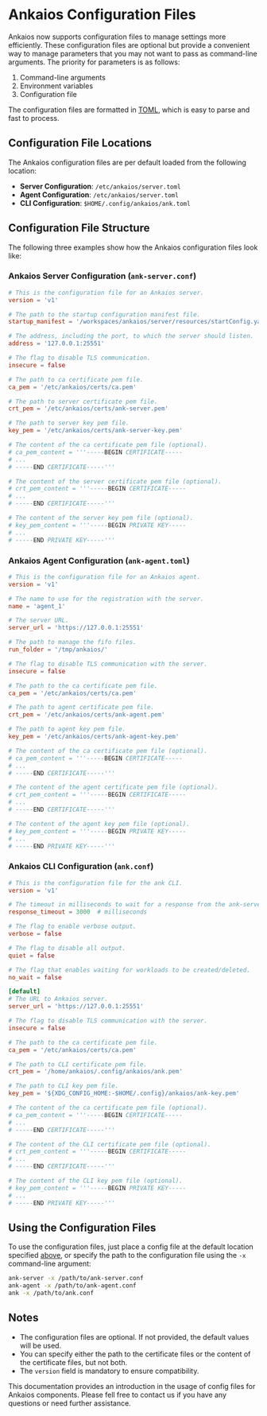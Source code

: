 # Ankaios Configuration Files

Ankaios now supports configuration files to manage settings more efficiently. These configuration files are optional but provide a convenient way to manage parameters that you may not want to pass as command-line arguments. The priority for parameters is as follows:

1. Command-line arguments
2. Environment variables
3. Configuration file

The configuration files are formatted in [TOML](https://toml.io/), which is easy to parse and fast to process.

## Configuration File Locations

The Ankaios configuration files are per default loaded from the following location:

- **Server Configuration**: `/etc/ankaios/server.toml`
- **Agent Configuration**: `/etc/ankaios/server.toml`
- **CLI Configuration**: `$HOME/.config/ankaios/ank.toml`

## Configuration File Structure

The following three examples show how the Ankaios configuration files look like:

### Ankaios Server Configuration (`ank-server.conf`)

```toml
# This is the configuration file for an Ankaios server.
version = 'v1'

# The path to the startup configuration manifest file.
startup_manifest = '/workspaces/ankaios/server/resources/startConfig.yaml'

# The address, including the port, to which the server should listen.
address = '127.0.0.1:25551'

# The flag to disable TLS communication.
insecure = false

# The path to ca certificate pem file.
ca_pem = '/etc/ankaios/certs/ca.pem'

# The path to server certificate pem file.
crt_pem = '/etc/ankaios/certs/ank-server.pem'

# The path to server key pem file.
key_pem = '/etc/ankaios/certs/ank-server-key.pem'

# The content of the ca certificate pem file (optional).
# ca_pem_content = '''-----BEGIN CERTIFICATE-----
# ...
# -----END CERTIFICATE-----'''

# The content of the server certificate pem file (optional).
# crt_pem_content = '''-----BEGIN CERTIFICATE-----
# ...
# -----END CERTIFICATE-----'''

# The content of the server key pem file (optional).
# key_pem_content = '''-----BEGIN PRIVATE KEY-----
# ...
# -----END PRIVATE KEY-----'''
```

### Ankaios Agent Configuration (`ank-agent.toml`)

```toml
# This is the configuration file for an Ankaios agent.
version = 'v1'

# The name to use for the registration with the server.
name = 'agent_1'

# The server URL.
server_url = 'https://127.0.0.1:25551'

# The path to manage the fifo files.
run_folder = '/tmp/ankaios/'

# The flag to disable TLS communication with the server.
insecure = false

# The path to the ca certificate pem file.
ca_pem = '/etc/ankaios/certs/ca.pem'

# The path to agent certificate pem file.
crt_pem = '/etc/ankaios/certs/ank-agent.pem'

# The path to agent key pem file.
key_pem = '/etc/ankaios/certs/ank-agent-key.pem'

# The content of the ca certificate pem file (optional).
# ca_pem_content = '''-----BEGIN CERTIFICATE-----
# ...
# -----END CERTIFICATE-----'''

# The content of the agent certificate pem file (optional).
# crt_pem_content = '''-----BEGIN CERTIFICATE-----
# ...
# -----END CERTIFICATE-----'''

# The content of the agent key pem file (optional).
# key_pem_content = '''-----BEGIN PRIVATE KEY-----
# ...
# -----END PRIVATE KEY-----'''
```

### Ankaios CLI Configuration (`ank.conf`)

```toml
# This is the configuration file for the ank CLI.
version = 'v1'

# The timeout in milliseconds to wait for a response from the ank-server.
response_timeout = 3000  # milliseconds

# The flag to enable verbose output.
verbose = false

# The flag to disable all output.
quiet = false

# The flag that enables waiting for workloads to be created/deleted.
no_wait = false

[default]
# The URL to Ankaios server.
server_url = 'https://127.0.0.1:25551'

# The flag to disable TLS communication with the server.
insecure = false

# The path to the ca certificate pem file.
ca_pem = '/etc/ankaios/certs/ca.pem'

# The path to CLI certificate pem file.
crt_pem = '/home/ankaios/.config/ankaios/ank.pem'

# The path to CLI key pem file.
key_pem = '${XDG_CONFIG_HOME:-$HOME/.config}/ankaios/ank-key.pem'

# The content of the ca certificate pem file (optional).
# ca_pem_content = '''-----BEGIN CERTIFICATE-----
# ...
# -----END CERTIFICATE-----'''

# The content of the CLI certificate pem file (optional).
# crt_pem_content = '''-----BEGIN CERTIFICATE-----
# ...
# -----END CERTIFICATE-----'''

# The content of the CLI key pem file (optional).
# key_pem_content = '''-----BEGIN PRIVATE KEY-----
# ...
# -----END PRIVATE KEY-----'''
```

## Using the Configuration Files

To use the configuration files, just place a config file at the default location specified [above](#configuration-file-locations), or specify the path to the configuration file using the `-x` command-line argument:

```sh
ank-server -x /path/to/ank-server.conf
ank-agent -x /path/to/ank-agent.conf
ank -x /path/to/ank.conf
```

## Notes

- The configuration files are optional. If not provided, the default values will be used.
- You can specify either the path to the certificate files or the content of the certificate files, but not both.
- The `version` field is mandatory to ensure compatibility.

This documentation provides an introduction in the usage of config files for Ankaios components. Please fell free to contact us if you have
any questions or need further assistance.

